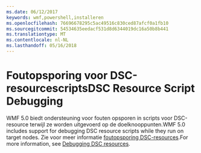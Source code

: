 ```yaml
---
ms.date: 06/12/2017
keywords: wmf,powershell,installeren
ms.openlocfilehash: 76696678295c5ac49516c830ced87afcf0a1fb10
ms.sourcegitcommit: 54534635eedacf531d8d6344019dc16a50b8b441
ms.translationtype: MT
ms.contentlocale: nl-NL
ms.lasthandoff: 05/16/2018
---
```

# <a name="dsc-resource-script-debugging"></a><span data-ttu-id="faad4-102">Foutopsporing voor DSC-resourcescripts</span><span class="sxs-lookup"><span data-stu-id="faad4-102">DSC Resource Script Debugging</span></span>

<span data-ttu-id="faad4-103">WMF 5.0 biedt ondersteuning voor fouten opsporen in scripts voor DSC-resource terwijl ze worden uitgevoerd op de doelknooppunten.</span><span class="sxs-lookup"><span data-stu-id="faad4-103">WMF 5.0 includes support for debugging DSC resource scripts while they run on target nodes.</span></span>
<span data-ttu-id="faad4-104">Zie voor meer informatie [foutopsporing DSC-resources](https://msdn.microsoft.com/powershell/dsc/debugresource).</span><span class="sxs-lookup"><span data-stu-id="faad4-104">For more information, see [Debugging DSC resources](https://msdn.microsoft.com/powershell/dsc/debugresource).</span></span>
